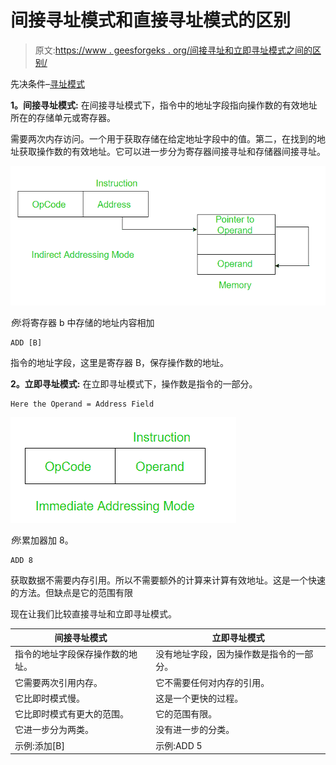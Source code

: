 # 间接寻址模式和直接寻址模式的区别

> 原文:[https://www . geesforgeks . org/间接寻址和立即寻址模式之间的区别/](https://www.geeksforgeeks.org/difference-between-indirect-and-immediate-addressing-modes/)

先决条件–[寻址模式](https://www.geeksforgeeks.org/addressing-modes/)

**1。间接寻址模式:**
在间接寻址模式下，指令中的地址字段指向操作数的有效地址所在的存储单元或寄存器。

需要两次内存访问。一个用于获取存储在给定地址字段中的值。第二，在找到的地址获取操作数的有效地址。它可以进一步分为寄存器间接寻址和存储器间接寻址。

![](img/8e212ee9b847e6e903392b9a2da80d7e.png)

*例*:将寄存器 b 中存储的地址内容相加

```
ADD [B] 
```

指令的地址字段，这里是寄存器 B，保存操作数的地址。

**2。立即寻址模式:**
在立即寻址模式下，操作数是指令的一部分。

```
Here the Operand = Address Field 
```

![](img/c9235c88e504dc0016e611996c7da1d3.png)

*例*:累加器加 8。

```
ADD 8 
```

获取数据不需要内存引用。所以不需要额外的计算来计算有效地址。这是一个快速的方法。但缺点是它的范围有限

现在让我们比较直接寻址和立即寻址模式。

<center>

| 间接寻址模式 | 立即寻址模式 |
| --- | --- |
| 指令的地址字段保存操作数的地址。 | 没有地址字段，因为操作数是指令的一部分。 |
| 它需要两次引用内存。 | 它不需要任何对内存的引用。 |
| 它比即时模式慢。 | 这是一个更快的过程。 |
| 它比即时模式有更大的范围。 | 它的范围有限。 |
| 它进一步分为两类。 | 没有进一步的分类。 |
| 示例:添加[B] | 示例:ADD 5 |

</center>